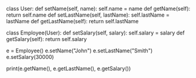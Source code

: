 class User:
  def setName(self, name):
      self.name = name
  def getName(self):
      return self.name
  def setLastName(self, lastName):
      self.lastName = lastName
  def getLastName(self):
      return self.lastName

class Employee(User):
  def setSalary(self, salary):
      self.salary = salary
  def getSalary(self):
      return self.salary

e = Employee()
e.setName("John")
e.setLastName("Smith")
e.setSalary(30000)

print(e.getName(), e.getLastName(), e.getSalary())
